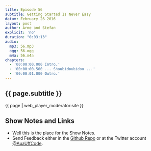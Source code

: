 ```yaml
---
title: Episode 56
subtitle: Getting Started Is Never Easy
datum: February 26 2016
layout: post
author: Arne and Stefan
explicit: 'no'
duration: "0:03:13"
audio:
  mp3: 56.mp3
  ogg: 56.ogg
  m4a: 56.m4a
chapters:
  - '00:00:00.000 Intro.'
  - '00:00:00.500 ... Shoubidoubidoo ...'
  - '00:00:01.000 Outro.'
---
```


## {{ page.subtitle }}

{{ page | web_player_moderator:site }}

## Show Notes and Links

  * Well this is the place for the Show Notes.
  * Send Feedback either in the [Github Repo](https://github.com/haslinger/jekyll-octopod) or at the Twitter account [@AuaUffCode](http://twitter.com/@AuaUffCode).
